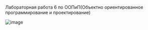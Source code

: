 Лабораторная работа 6 по ООПиП(Объектно ориентированное программирование и проектирование)

![image](https://github.com/SKY-LEO/OOP_1_6/assets/69394830/dd9cee9e-573e-4727-a918-bbee2f56cda9)

